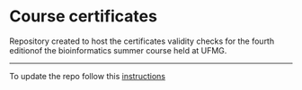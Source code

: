 # Course certificates

Repository created to host the certificates validity checks 
for the fourth editionof the bioinformatics summer course 
held at UFMG.

----

To update the repo follow this [instructions](instructions.md)

